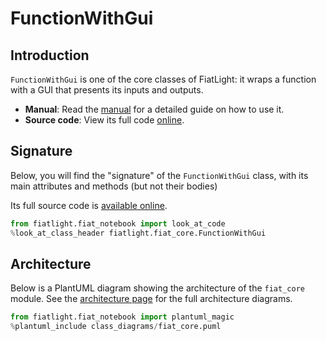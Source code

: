 FunctionWithGui
===============

Introduction
------------

`FunctionWithGui` is one of the core classes of FiatLight: it wraps a function with a GUI that presents its inputs and outputs.

* **Manual**: Read the [manual](manual_function) for a detailed guide on how to use it.
* **Source code**: View its full code [online](FL_GH_ROOT/fiat_core/function_with_gui.py).


Signature
---------

Below, you will find the "signature" of the `FunctionWithGui` class,
with its main attributes and methods (but not their bodies)

Its full source code is [available online](FL_GH_ROOT/fiat_core/function_with_gui.py).

```python
from fiatlight.fiat_notebook import look_at_code
%look_at_class_header fiatlight.fiat_core.FunctionWithGui
```

Architecture
------------

Below is a PlantUML diagram showing the architecture of the `fiat_core` module.
See the [architecture page](api_architecture) for the full architecture diagrams.

```python
from fiatlight.fiat_notebook import plantuml_magic
%plantuml_include class_diagrams/fiat_core.puml
```
